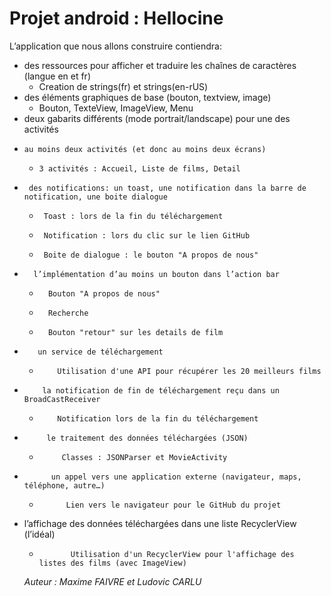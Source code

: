 # Projet android : Hellocine

L’application que nous allons construire contiendra: 

*  des ressources pour afficher et traduire les chaînes de caractères (langue en et fr)
	*  	Creation de strings(fr) et strings(en-rUS)
*   des éléments graphiques de base (bouton, textview, image) 
	*   Bouton, TexteView, ImageView, Menu
*    deux gabarits différents (mode portrait/landscape) pour une des activités 
*     au moins deux activités (et donc au moins deux écrans) 
	*     3 activités : Accueil, Liste de films, Detail
*      des notifications: un toast, une notification dans la barre de notification, une boite dialogue 
	*      Toast : lors de la fin du téléchargement
	*      Notification : lors du clic sur le lien GitHub
	*      Boite de dialogue : le bouton "A propos de nous"
*       l’implémentation d’au moins un bouton dans l’action bar 
	*       Bouton "A propos de nous" 
	*       Recherche
	*       Bouton "retour" sur les details de film
*        un service de téléchargement
	*         Utilisation d'une API pour récupérer les 20 meilleurs films
*         la notification de fin de téléchargement reçu dans un BroadCastReceiver 
	*         Notification lors de la fin du téléchargement
*          le traitement des données téléchargées (JSON) 
	*          Classes : JSONParser et MovieActivity
*           un appel vers une application externe (navigateur, maps, téléphone, autre…) 
	*           Lien vers le navigateur pour le GitHub du projet
*  l’affichage des données téléchargées dans une liste RecyclerView (l’idéal)
	*            Utilisation d'un RecyclerView pour l'affichage des listes des films (avec ImageView)

	
	*Auteur : Maxime FAIVRE et Ludovic CARLU*